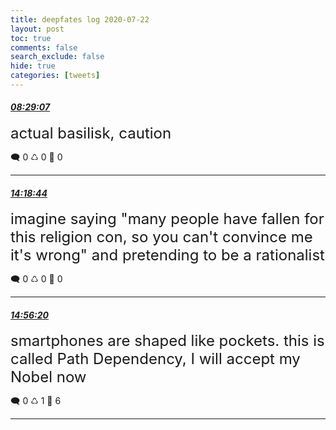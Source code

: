 ```yaml
---
title: deepfates log 2020-07-22
layout: post
toc: true
comments: false
search_exclude: false
hide: true
categories: [tweets]
---
```



#### <a href = "https://twitter.com/deepfates/status/1285944971091034112">*08:29:07*</a>

<font size="5">actual basilisk, caution</font>



🗨️ 0 ♺ 0 🤍  0   

---
    
#### <a href = "https://twitter.com/deepfates/status/1286032953143775232">*14:18:44*</a>

<font size="5">imagine saying "many people have fallen for this religion con, so you can't convince me it's wrong" and pretending to be a rationalist</font>



🗨️ 0 ♺ 0 🤍  0   

---
    
#### <a href = "https://twitter.com/deepfates/status/1286042415954923522">*14:56:20*</a>

<font size="5">smartphones are shaped like pockets. this is called Path Dependency, I will accept my Nobel now</font>



🗨️ 0 ♺ 1 🤍  6   

---
    
            

